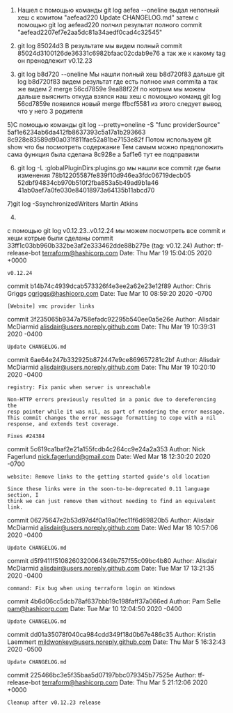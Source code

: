 1) Нашел с помощью команды git log aefea --oneline
выдал неполный хеш с комитом "aefead220 Update CHANGELOG.md"
затем с помощью git log aefead220 
полчил результат полного commit "aefead2207ef7e2aa5dc81a34aedf0cad4c32545"

2) git log 85024d3
В результате мы видем полный commit 85024d3100126de36331c6982bfaac02cdab9e76
а так же к какому tag он пренодлежит v0.12.23

3) git log b8d720 --oneline
Мы нашли полный хеш b8d720f83
дальше  git log b8d720f83 
видем результат где есть полное имя commita
а так же видем 2 merge 56cd7859e 9ea88f22f
по котрым мы можем дальше выяснить откуда взялся наш хеш
с помощью команд git log 56cd7859e появился новый merge ffbcf5581
из этого следует вывод что у него 3 родителя 

5)C помощью команды  git log --pretty=oneline -S "func providerSource"
5af1e6234ab6da412fb8637393c5a17a1b293663
8c928e83589d90a031f811fae52a81be7153e82f
Потом используем git show что бы посмотреть содержание 
Тем самым можно предположить сама функция была сделана 8c928e
а 5af1e6 тут ее подправили 

6) git log -L :globalPluginDirs:plugins.go
мы нашли все commit где были изменения 
78b12205587fe839f10d946ea3fdc06719decb05
52dbf94834cb970b510f2fba853a5b49ad9b1a46
41ab0aef7a0fe030e84018973a64135b11abcd70

7)git log -SsynchronizedWriters
 Martin Atkins

4)

 c помощью git log v0.12.23..v0.12.24
 мы можем посмотреть все commit и хеши котрые были сделаны 
commit 33ff1c03bb960b332be3af2e333462dde88b279e (tag: v0.12.24)
Author: tf-release-bot <terraform@hashicorp.com>
Date:   Thu Mar 19 15:04:05 2020 +0000

    v0.12.24

commit b14b74c4939dcab573326f4e3ee2a62e23e12f89
Author: Chris Griggs <cgriggs@hashicorp.com>
Date:   Tue Mar 10 08:59:20 2020 -0700

    [Website] vmc provider links

commit 3f235065b9347a758efadc92295b540ee0a5e26e
Author: Alisdair McDiarmid <alisdair@users.noreply.github.com>
Date:   Thu Mar 19 10:39:31 2020 -0400

    Update CHANGELOG.md

commit 6ae64e247b332925b872447e9ce869657281c2bf
Author: Alisdair McDiarmid <alisdair@users.noreply.github.com>
Date:   Thu Mar 19 10:20:10 2020 -0400

    registry: Fix panic when server is unreachable

    Non-HTTP errors previously resulted in a panic due to dereferencing the
    resp pointer while it was nil, as part of rendering the error message.
    This commit changes the error message formatting to cope with a nil
    response, and extends test coverage.

    Fixes #24384

commit 5c619ca1baf2e21a155fcdb4c264cc9e24a2a353
Author: Nick Fagerlund <nick.fagerlund@gmail.com>
Date:   Wed Mar 18 12:30:20 2020 -0700

    website: Remove links to the getting started guide's old location

    Since these links were in the soon-to-be-deprecated 0.11 language section, I
    think we can just remove them without needing to find an equivalent link.

commit 06275647e2b53d97d4f0a19a0fec11f6d69820b5
Author: Alisdair McDiarmid <alisdair@users.noreply.github.com>
Date:   Wed Mar 18 10:57:06 2020 -0400

    Update CHANGELOG.md

commit d5f9411f5108260320064349b757f55c09bc4b80
Author: Alisdair McDiarmid <alisdair@users.noreply.github.com>
Date:   Tue Mar 17 13:21:35 2020 -0400

    command: Fix bug when using terraform login on Windows

commit 4b6d06cc5dcb78af637bbb19c198faff37a066ed
Author: Pam Selle <pam@hashicorp.com>
Date:   Tue Mar 10 12:04:50 2020 -0400

    Update CHANGELOG.md

commit dd01a35078f040ca984cdd349f18d0b67e486c35
Author: Kristin Laemmert <mildwonkey@users.noreply.github.com>
Date:   Thu Mar 5 16:32:43 2020 -0500

    Update CHANGELOG.md

commit 225466bc3e5f35baa5d07197bbc079345b77525e
Author: tf-release-bot <terraform@hashicorp.com>
Date:   Thu Mar 5 21:12:06 2020 +0000

    Cleanup after v0.12.23 release



